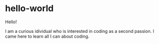 # hello-world

Hello!

I am a curious idividual who is interested in coding as a second passion. I came here to learn all I can about coding.
